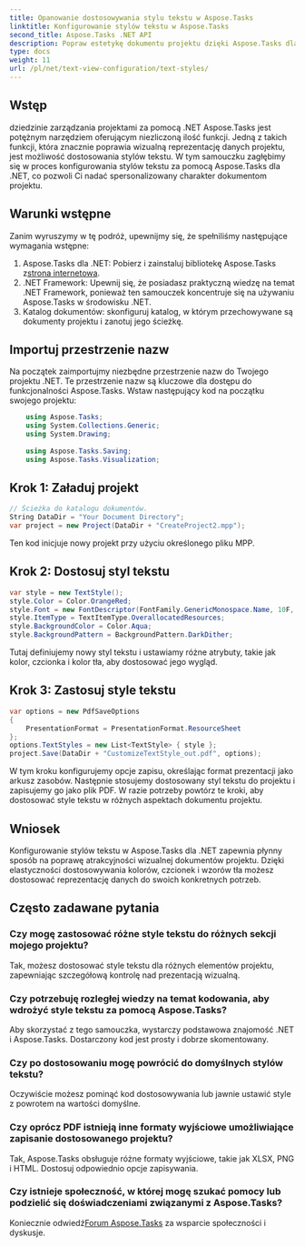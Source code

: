 ```yaml
---
title: Opanowanie dostosowywania stylu tekstu w Aspose.Tasks
linktitle: Konfigurowanie stylów tekstu w Aspose.Tasks
second_title: Aspose.Tasks .NET API
description: Popraw estetykę dokumentu projektu dzięki Aspose.Tasks dla .NET. Dostosuj style tekstu bez wysiłku, aby uzyskać atrakcyjną wizualnie reprezentację.
type: docs
weight: 11
url: /pl/net/text-view-configuration/text-styles/
---
```

## Wstęp
dziedzinie zarządzania projektami za pomocą .NET Aspose.Tasks jest potężnym narzędziem oferującym niezliczoną ilość funkcji. Jedną z takich funkcji, która znacznie poprawia wizualną reprezentację danych projektu, jest możliwość dostosowania stylów tekstu. W tym samouczku zagłębimy się w proces konfigurowania stylów tekstu za pomocą Aspose.Tasks dla .NET, co pozwoli Ci nadać spersonalizowany charakter dokumentom projektu.
## Warunki wstępne
Zanim wyruszymy w tę podróż, upewnijmy się, że spełniliśmy następujące wymagania wstępne:
1.  Aspose.Tasks dla .NET: Pobierz i zainstaluj bibliotekę Aspose.Tasks z[strona internetowa](https://releases.aspose.com/tasks/net/).
2. .NET Framework: Upewnij się, że posiadasz praktyczną wiedzę na temat .NET Framework, ponieważ ten samouczek koncentruje się na używaniu Aspose.Tasks w środowisku .NET.
3. Katalog dokumentów: skonfiguruj katalog, w którym przechowywane są dokumenty projektu i zanotuj jego ścieżkę.
## Importuj przestrzenie nazw
Na początek zaimportujmy niezbędne przestrzenie nazw do Twojego projektu .NET. Te przestrzenie nazw są kluczowe dla dostępu do funkcjonalności Aspose.Tasks. Wstaw następujący kod na początku swojego projektu:
```csharp
    using Aspose.Tasks;
    using System.Collections.Generic;
    using System.Drawing;
    
    using Aspose.Tasks.Saving;
    using Aspose.Tasks.Visualization;
```
## Krok 1: Załaduj projekt
```csharp
// Ścieżka do katalogu dokumentów.
String DataDir = "Your Document Directory";
var project = new Project(DataDir + "CreateProject2.mpp");
```
Ten kod inicjuje nowy projekt przy użyciu określonego pliku MPP.
## Krok 2: Dostosuj styl tekstu
```csharp
var style = new TextStyle();
style.Color = Color.OrangeRed;
style.Font = new FontDescriptor(FontFamily.GenericMonospace.Name, 10F, FontStyles.Bold | FontStyles.Italic);
style.ItemType = TextItemType.OverallocatedResources;
style.BackgroundColor = Color.Aqua;
style.BackgroundPattern = BackgroundPattern.DarkDither;
```
Tutaj definiujemy nowy styl tekstu i ustawiamy różne atrybuty, takie jak kolor, czcionka i kolor tła, aby dostosować jego wygląd.
## Krok 3: Zastosuj style tekstu
```csharp
var options = new PdfSaveOptions
{
    PresentationFormat = PresentationFormat.ResourceSheet
};
options.TextStyles = new List<TextStyle> { style };
project.Save(DataDir + "CustomizeTextStyle_out.pdf", options);
```
W tym kroku konfigurujemy opcje zapisu, określając format prezentacji jako arkusz zasobów. Następnie stosujemy dostosowany styl tekstu do projektu i zapisujemy go jako plik PDF.
W razie potrzeby powtórz te kroki, aby dostosować style tekstu w różnych aspektach dokumentu projektu.
## Wniosek
Konfigurowanie stylów tekstu w Aspose.Tasks dla .NET zapewnia płynny sposób na poprawę atrakcyjności wizualnej dokumentów projektu. Dzięki elastyczności dostosowywania kolorów, czcionek i wzorów tła możesz dostosować reprezentację danych do swoich konkretnych potrzeb.
## Często zadawane pytania
### Czy mogę zastosować różne style tekstu do różnych sekcji mojego projektu?
Tak, możesz dostosować style tekstu dla różnych elementów projektu, zapewniając szczegółową kontrolę nad prezentacją wizualną.
### Czy potrzebuję rozległej wiedzy na temat kodowania, aby wdrożyć style tekstu za pomocą Aspose.Tasks?
Aby skorzystać z tego samouczka, wystarczy podstawowa znajomość .NET i Aspose.Tasks. Dostarczony kod jest prosty i dobrze skomentowany.
### Czy po dostosowaniu mogę powrócić do domyślnych stylów tekstu?
Oczywiście możesz pominąć kod dostosowywania lub jawnie ustawić style z powrotem na wartości domyślne.
### Czy oprócz PDF istnieją inne formaty wyjściowe umożliwiające zapisanie dostosowanego projektu?
Tak, Aspose.Tasks obsługuje różne formaty wyjściowe, takie jak XLSX, PNG i HTML. Dostosuj odpowiednio opcje zapisywania.
### Czy istnieje społeczność, w której mogę szukać pomocy lub podzielić się doświadczeniami związanymi z Aspose.Tasks?
 Koniecznie odwiedź[Forum Aspose.Tasks](https://forum.aspose.com/c/tasks/15) za wsparcie społeczności i dyskusje.